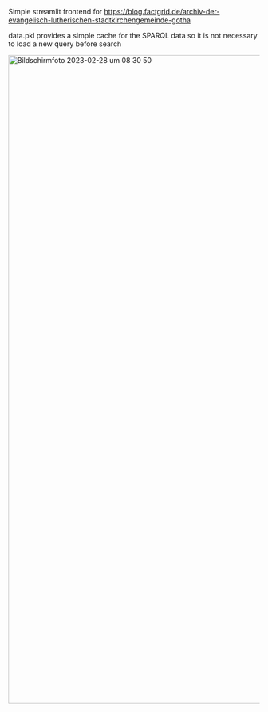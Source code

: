 Simple streamlit frontend for https://blog.factgrid.de/archiv-der-evangelisch-lutherischen-stadtkirchengemeinde-gotha

data.pkl provides a simple cache for the SPARQL data so it is not necessary to load a new query before search

<img width="1300" alt="Bildschirmfoto 2023-02-28 um 08 30 50" src="https://user-images.githubusercontent.com/101104547/221784161-6fad15a9-9430-425e-a975-5471bb50a30b.png">
